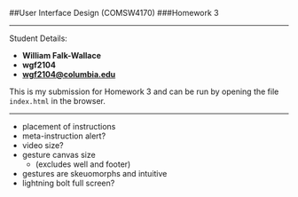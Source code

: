 ##User Interface Design (COMSW4170)
###Homework 3

---

Student Details:

- **William Falk-Wallace**
- **wgf2104**
- **wgf2104@columbia.edu**


This is my submission for Homework 3 and can be run by opening the file `index.html` in the browser.

---

- placement of instructions
- meta-instruction alert?
- video size?
- gesture canvas size
	- (excludes well and footer)
- gestures are skeuomorphs and intuitive
- lightning bolt full screen?